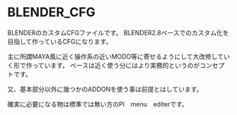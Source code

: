 # BLENDER_CFG

BLENDERのカスタムCFGファイルです。
</s></s></s></s></s></s></s></s>
BLENDER2.8ベースでのカスタム化を目指して作っているCFGになります。

主に所謂MAYA風に近く操作系の近いMODO等に寄せるようにして大改修していく形で作っています。
ベースは近く使う分にはより実務的というのがコンセプトです。

又、基本部分以外に幾つかのADDONを使う事は前提とはしています。

確実に必要になる物は標準では無い方のPI　menu　editerです。
